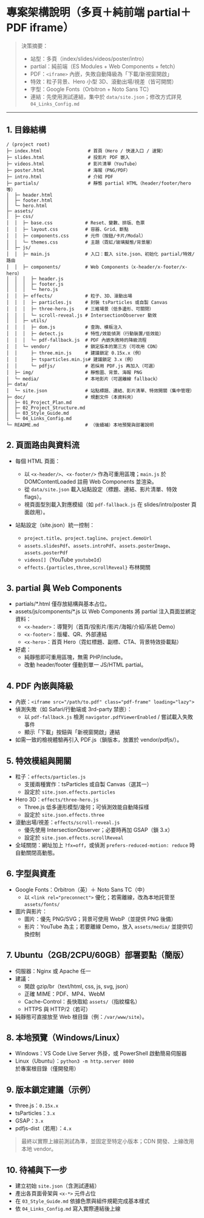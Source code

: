 # 專案架構說明（多頁＋純前端 partial＋PDF iframe）

> 決策摘要：
> - 站型：多頁（index/slides/videos/poster/intro）
> - partial：純前端（ES Modules + Web Components + fetch）
> - PDF：`<iframe>` 內嵌，失敗自動降級為「下載/新視窗開啟」
> - 特效：粒子背景、Hero 小型 3D、滾動出場/視差（皆可開關）
> - 字型：Google Fonts（Orbitron + Noto Sans TC）
> - 連結：先使用測試連結，集中於 `data/site.json`；修改方式詳見 `04_Links_Config.md`

---

## 1. 目錄結構
```
/ (project root)
├─ index.html                 # 首頁（Hero / 快速入口 / 速覽）
├─ slides.html                # 投影片 PDF 嵌入
├─ videos.html                # 影片清單（YouTube）
├─ poster.html                # 海報（PNG/PDF）
├─ intro.html                 # 介紹 PDF
├─ partials/                  # 靜態 partial HTML（header/footer/hero 等）
│  ├─ header.html
│  ├─ footer.html
│  └─ hero.html
├─ assets/
│  ├─ css/
│  │  ├─ base.css            # Reset、變數、排版、色票
│  │  ├─ layout.css          # 容器、Grid、斷點
│  │  ├─ components.css      # 元件（按鈕/卡片/Modal）
│  │  └─ themes.css          # 主題（霓虹/玻璃擬態/背景層）
│  ├─ js/
│  │  ├─ main.js             # 入口：載入 site.json、初始化 partial/特效/路由
│  │  ├─ components/         # Web Components（x-header/x-footer/x-hero）
│  │  │  ├─ header.js
│  │  │  ├─ footer.js
│  │  │  └─ hero.js
│  │  ├─ effects/            # 粒子、3D、滾動出場
│  │  │  ├─ particles.js     # 封裝 tsParticles 或自製 Canvas
│  │  │  ├─ three-hero.js    # 三維場景（低多邊形、可關閉）
│  │  │  └─ scroll-reveal.js # IntersectionObserver 動效
│  │  ├─ utils/
│  │  │  ├─ dom.js           # 查詢、模板注入
│  │  │  ├─ detect.js        # 特性/效能偵測（行動裝置/低效能）
│  │  │  └─ pdf-fallback.js  # PDF 內嵌失敗時的降級流程
│  │  └─ vendor/             # 鎖定版本的第三方（可改用 CDN）
│  │     ├─ three.min.js     # 建議鎖定 0.15x.x（例）
│  │     ├─ tsparticles.min.js# 建議鎖定 3.x（例）
│  │     └─ pdfjs/           # 若採用 PDF.js 再加入（可選）
│  ├─ img/                   # 靜態圖、背景、海報 PNG
│  └─ media/                 # 本地影片（可選離線 fallback）
├─ data/
│  └─ site.json              # 站點標題、連結、影片清單、特效開關（集中管理）
├─ doc/                      # 規劃文件（本資料夾）
│  ├─ 01_Project_Plan.md
│  ├─ 02_Project_Structure.md
│  ├─ 03_Style_Guide.md
│  └─ 04_Links_Config.md
└─ README.md                 # （後續補）本地預覽與部署說明
```

## 2. 頁面路由與資料流
- 每個 HTML 頁面：
  - 以 `<x-header/>`、`<x-footer/>` 作為可重用區塊；`main.js` 於 DOMContentLoaded 註冊 Web Components 並渲染。
  - 從 `data/site.json` 載入站點設定（標題、連結、影片清單、特效 flags）。
  - 視頁面型別載入對應模組（如 `pdf-fallback.js` 在 slides/intro/poster 頁面啟用）。

- 站點設定（site.json）統一控制：
  - `project.title`、`project.tagline`、`project.demoUrl`
  - `assets.slidesPdf`、`assets.introPdf`、`assets.posterImage`、`assets.posterPdf`
  - `videos[]`（YouTube `youtubeId`）
  - `effects.{particles,three,scrollReveal}` 布林開關

## 3. partial 與 Web Components
- partials/*.html 僅存放結構與基本占位。
- assets/js/components/*.js 以 Web Components 將 partial 注入頁面並綁定資料：
  - `<x-header>`：導覽列（首頁/投影片/影片/海報/介紹/系統 Demo）
  - `<x-footer>`：版權、QR、外部連結
  - `<x-hero>`：首頁 Hero（霓虹標題、副標、CTA、背景特效掛載點）
- 好處：
  - 純靜態即可重用區塊，無需 PHP/include。
  - 改動 header/footer 僅動到單一 JS/HTML partial。

## 4. PDF 內嵌與降級
- 內嵌：`<iframe src="/path/to.pdf" class="pdf-frame" loading="lazy">`
- 偵測失敗（如 Safari/行動端或 3rd-party 禁嵌）：
  - 以 `pdf-fallback.js` 檢測 `navigator.pdfViewerEnabled` / 嘗試載入失敗事件
  - 顯示「下載」按鈕與「新視窗開啟」連結
- 如需一致的檢視體驗再引入 PDF.js（鎖版本，放置於 vendor/pdfjs/）。

## 5. 特效模組與開關
- 粒子：`effects/particles.js`
  - 支援兩種實作：tsParticles 或自製 Canvas（選其一）
  - 設定於 `site.json.effects.particles`
- Hero 3D：`effects/three-hero.js`
  - Three.js 低多邊形模型/幾何；可偵測效能自動降採樣
  - 設定於 `site.json.effects.three`
- 滾動出場/視差：`effects/scroll-reveal.js`
  - 優先使用 IntersectionObserver；必要時再加 GSAP（鎖 3.x）
  - 設定於 `site.json.effects.scrollReveal`
- 全域關閉：網址加上 `?fx=off`，或偵測 `prefers-reduced-motion: reduce` 時自動關閉高動態。

## 6. 字型與資產
- Google Fonts：Orbitron（英）＋ Noto Sans TC（中）
  - 以 `<link rel="preconnect">` 優化；若需離線，改為本地託管至 `assets/fonts/`
- 圖片與影片：
  - 圖片：優先 PNG/SVG；背景可使用 WebP（並提供 PNG 後備）
  - 影片：YouTube 為主；若要離線 Demo，放入 `assets/media/` 並提供切換控制

## 7. Ubuntu（2GB/2CPU/60GB）部署要點（簡版）
- 伺服器：Nginx 或 Apache 任一
- 建議：
  - 開啟 gzip/br（text/html, css, js, svg, json）
  - 正確 MIME：PDF、MP4、WebM
  - Cache-Control：長快取給 `assets/`（指紋檔名）
  - HTTPS 與 HTTP/2（若可）
- 純靜態可直接放至 Web 根目錄（例：`/var/www/site`）。

## 8. 本地預覽（Windows/Linux）
- Windows：VS Code Live Server 外掛，或 PowerShell 啟動簡易伺服器
- Linux（Ubuntu）：`python3 -m http.server 8080` 於專案根目錄（僅開發用）

## 9. 版本鎖定建議（示例）
- three.js：`0.15x.x`
- tsParticles：`3.x`
- GSAP：`3.x`
- pdfjs-dist（若用）：`4.x`
> 最終以實際上線前測試為準，並固定至特定小版本；CDN 開發、上線改用本地 vendor。

## 10. 待補與下一步
- 建立初始 `site.json`（含測試連結）
- 產出各頁面骨架與 `<x-*>` 元件占位
- 在 `03_Style_Guide.md` 依據色票與組件規範完成基本樣式
- 依 `04_Links_Config.md` 寫入實際連結後上線
